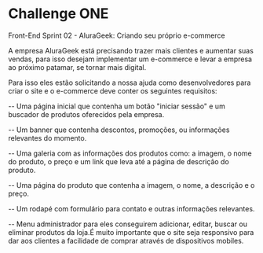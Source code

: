 # Challenge ONE
Front-End
Sprint 02 - AluraGeek: Criando seu próprio e-commerce

A empresa AluraGeek está precisando trazer mais clientes e aumentar suas vendas, para isso desejam implementar um e-commerce e levar a empresa ao próximo patamar, se tornar mais digital.

Para isso eles estão solicitando a nossa ajuda como desenvolvedores para criar o site e o e-commerce deve conter os seguintes requisitos:

-- Uma página inicial que contenha um botão "iniciar sessão" e um buscador de produtos oferecidos pela empresa.

-- Um banner que contenha descontos, promoções, ou informações relevantes do momento.

-- Uma galeria com as informações dos produtos como: a imagem, o nome do produto, o preço e um link que leva até a página de descrição do produto.

-- Uma página do produto que contenha a imagem, o nome, a descrição e o preço.

-- Um rodapé com formulário para contato e outras informações relevantes.

-- Menu administrador para eles conseguirem adicionar, editar, buscar ou eliminar produtos da loja.É muito importante que o site seja responsivo para dar aos clientes a facilidade de comprar através de dispositivos mobiles.
